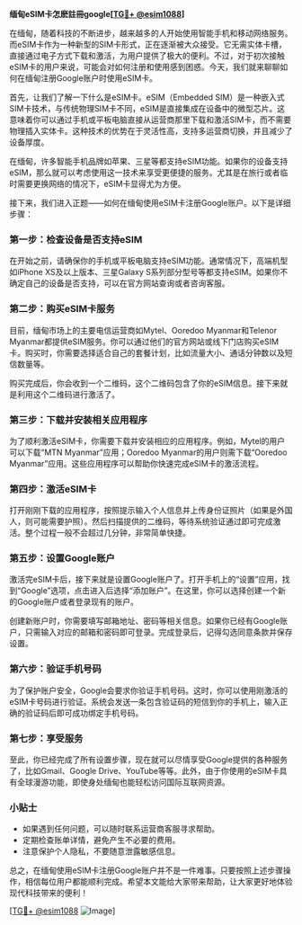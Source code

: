 **缅甸eSIM卡怎麽註冊google[[TG💪+ @esim1088](https://t.me/s/esim1088)]**

在缅甸，随着科技的不断进步，越来越多的人开始使用智能手机和移动网络服务。而eSIM卡作为一种新型的SIM卡形式，正在逐渐被大众接受。它无需实体卡槽，直接通过电子方式下载和激活，为用户提供了极大的便利。不过，对于初次接触eSIM卡的用户来说，可能会对如何注册和使用感到困惑。今天，我们就来聊聊如何在缅甸注册Google账户时使用eSIM卡。

首先，让我们了解一下什么是eSIM卡。eSIM（Embedded SIM）是一种嵌入式SIM卡技术，与传统物理SIM卡不同，eSIM是直接集成在设备中的微型芯片。这意味着你可以通过手机或平板电脑直接从运营商那里下载和激活SIM卡，而不需要物理插入实体卡。这种技术的优势在于灵活性高，支持多运营商切换，并且减少了设备厚度。

在缅甸，许多智能手机品牌如苹果、三星等都支持eSIM功能。如果你的设备支持eSIM，那么就可以考虑使用这一技术来享受更便捷的服务。尤其是在旅行或者临时需要更换网络的情况下，eSIM卡显得尤为方便。

接下来，我们进入正题——如何在缅甸使用eSIM卡注册Google账户。以下是详细步骤：

### 第一步：检查设备是否支持eSIM

在开始之前，请确保你的手机或平板电脑支持eSIM功能。通常情况下，高端机型如iPhone XS及以上版本、三星Galaxy S系列部分型号等都支持eSIM。如果你不确定自己的设备是否支持，可以在官方网站查询或者咨询客服。

### 第二步：购买eSIM卡服务

目前，缅甸市场上的主要电信运营商如Mytel、Ooredoo Myanmar和Telenor Myanmar都提供eSIM服务。你可以通过他们的官方网站或线下门店购买eSIM卡。购买时，你需要选择适合自己的套餐计划，比如流量大小、通话分钟数以及短信数量等。

购买完成后，你会收到一个二维码，这个二维码包含了你的eSIM信息。接下来就是利用这个二维码进行激活了。

### 第三步：下载并安装相关应用程序

为了顺利激活eSIM卡，你需要下载并安装相应的应用程序。例如，Mytel的用户可以下载“MTN Myanmar”应用；Ooredoo Myanmar的用户则需下载“Ooredoo Myanmar”应用。这些应用程序可以帮助你快速完成eSIM卡的激活流程。

### 第四步：激活eSIM卡

打开刚刚下载的应用程序，按照提示输入个人信息并上传身份证照片（如果是外国人，则可能需要护照）。然后扫描提供的二维码，等待系统验证通过即可完成激活。整个过程一般不会超过几分钟，非常简单快捷。

### 第五步：设置Google账户

激活完eSIM卡后，接下来就是设置Google账户了。打开手机上的“设置”应用，找到“Google”选项，点击进入后选择“添加账户”。在这里，你可以选择创建一个新的Google账户或者登录现有的账户。

创建新账户时，你需要填写邮箱地址、密码等相关信息。如果你已经有Google账户，只需输入对应的邮箱和密码即可登录。完成登录后，记得勾选同意条款并保存设置。

### 第六步：验证手机号码

为了保护账户安全，Google会要求你验证手机号码。这时，你可以使用刚激活的eSIM卡号码进行验证。系统会发送一条包含验证码的短信到你的手机上，输入正确的验证码后即可成功绑定手机号码。

### 第七步：享受服务

至此，你已经完成了所有设置步骤，现在就可以尽情享受Google提供的各种服务了，比如Gmail、Google Drive、YouTube等等。此外，由于你使用的eSIM卡具有全球漫游功能，即使身处缅甸也能轻松访问国际互联网资源。

### 小贴士

- 如果遇到任何问题，可以随时联系运营商客服寻求帮助。
- 定期检查账单详情，避免产生不必要的费用。
- 注意保护个人隐私，不要随意泄露敏感信息。

总之，在缅甸使用eSIM卡注册Google账户并不是一件难事。只要按照上述步骤操作，相信每位用户都能顺利完成。希望本文能给大家带来帮助，让大家更好地体验现代科技带来的便利！

[[TG💪+ @esim1088](https://t.me/s/esim1088) ![Image](https://i.postimg.cc/4NQfJmqS/Snipaste-2025-05-13-00-14-12.png)]